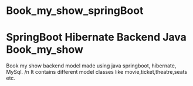 # Book_my_show_springBoot
# SpringBoot Hibernate Backend Java Book_my_show

Book my show backend model made using java springboot, hibernate, MySql. /n
It contains different model classes like movie,ticket,theatre,seats etc.
